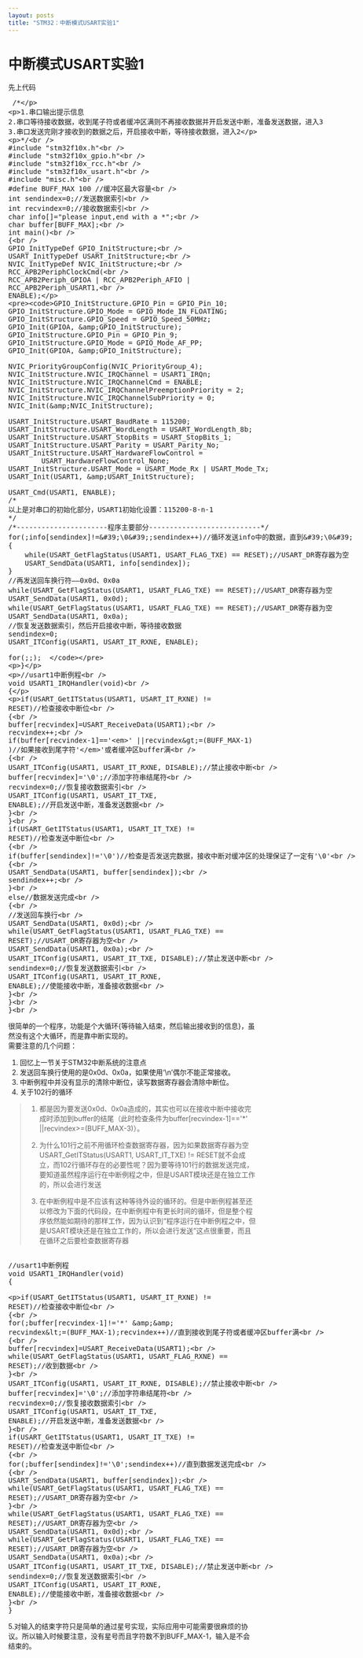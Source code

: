 ```yaml
---
layout: posts
title: "STM32：中断模式USART实验1"
---
```


# 中断模式USART实验1
先上代码
<xmp class="prettyprint linenums">
/* 
 
1.串口输出提示信息 
2.串口等待接收数据，收到尾子符或者缓冲区满则不再接收数据并开启发送中断，准备发送数据，进入3 
3.串口发送完刚才接收到的数据之后，开启接收中断，等待接收数据，进入2 
 
*/  
#include "stm32f10x.h"  
#include "stm32f10x_gpio.h"  
#include "stm32f10x_rcc.h"  
#include "stm32f10x_usart.h"  
#include "misc.h"  
#define BUFF_MAX 100 //缓冲区最大容量  
int sendindex=0;//发送数据索引  
int recvindex=0;//接收数据索引  
char info[]="please input,end with a *";  
char buffer[BUFF_MAX];  
int main()  
{  
    GPIO_InitTypeDef GPIO_InitStructure;  
    USART_InitTypeDef USART_InitStructure;  
    NVIC_InitTypeDef NVIC_InitStructure;  
    RCC_APB2PeriphClockCmd(  
            RCC_APB2Periph_GPIOA | RCC_APB2Periph_AFIO | RCC_APB2Periph_USART1,  
            ENABLE);  
  
    GPIO_InitStructure.GPIO_Pin = GPIO_Pin_10;  
    GPIO_InitStructure.GPIO_Mode = GPIO_Mode_IN_FLOATING;  
    GPIO_InitStructure.GPIO_Speed = GPIO_Speed_50MHz;  
    GPIO_Init(GPIOA, &GPIO_InitStructure);  
    GPIO_InitStructure.GPIO_Pin = GPIO_Pin_9;  
    GPIO_InitStructure.GPIO_Mode = GPIO_Mode_AF_PP;  
    GPIO_Init(GPIOA, &GPIO_InitStructure);  
  
    NVIC_PriorityGroupConfig(NVIC_PriorityGroup_4);  
    NVIC_InitStructure.NVIC_IRQChannel = USART1_IRQn;  
    NVIC_InitStructure.NVIC_IRQChannelCmd = ENABLE;  
    NVIC_InitStructure.NVIC_IRQChannelPreemptionPriority = 2;  
    NVIC_InitStructure.NVIC_IRQChannelSubPriority = 0;  
    NVIC_Init(&NVIC_InitStructure);  
  
    USART_InitStructure.USART_BaudRate = 115200;  
    USART_InitStructure.USART_WordLength = USART_WordLength_8b;  
    USART_InitStructure.USART_StopBits = USART_StopBits_1;  
    USART_InitStructure.USART_Parity = USART_Parity_No;  
    USART_InitStructure.USART_HardwareFlowControl =  
            USART_HardwareFlowControl_None;  
    USART_InitStructure.USART_Mode = USART_Mode_Rx | USART_Mode_Tx;  
    USART_Init(USART1, &USART_InitStructure);  
  
    USART_Cmd(USART1, ENABLE);  
    /* 
    以上是对串口的初始化部分，USART1初始化设置：115200-8-n-1 
    */  
    /*----------------------程序主要部分---------------------------*/  
    for(;info[sendindex]!='\0';sendindex++)//循环发送info中的数据，直到'\0'  
    {  
        while(USART_GetFlagStatus(USART1, USART_FLAG_TXE) == RESET);//USART_DR寄存器为空  
        USART_SendData(USART1, info[sendindex]);  
    }  
    //再发送回车换行符——0x0d、0x0a  
    while(USART_GetFlagStatus(USART1, USART_FLAG_TXE) == RESET);//USART_DR寄存器为空  
    USART_SendData(USART1, 0x0d);  
    while(USART_GetFlagStatus(USART1, USART_FLAG_TXE) == RESET);//USART_DR寄存器为空  
    USART_SendData(USART1, 0x0a);  
    //恢复发送数据索引，然后开启接收中断，等待接收数据  
    sendindex=0;  
    USART_ITConfig(USART1, USART_IT_RXNE, ENABLE);  
      
    for(;;);  
}  
  
  
//usart1中断例程  
void USART1_IRQHandler(void)  
{  
  
  if(USART_GetITStatus(USART1, USART_IT_RXNE) != RESET)//检查接收中断位  
  {  
    buffer[recvindex]=USART_ReceiveData(USART1);  
        recvindex++;  
        if(buffer[recvindex-1]=='*' ||recvindex>=(BUFF_MAX-1) )//如果接收到尾字符'*'或者缓冲区buffer满  
        {  
            USART_ITConfig(USART1, USART_IT_RXNE, DISABLE);//禁止接收中断  
            buffer[recvindex]='\0';//添加字符串结尾符  
            recvindex=0;//恢复接收数据索引  
            USART_ITConfig(USART1, USART_IT_TXE, ENABLE);//开启发送中断，准备发送数据  
        }  
  }  
  if(USART_GetITStatus(USART1, USART_IT_TXE) != RESET)//检查发送中断位  
  {     
        if(buffer[sendindex]!='\0')//检查是否发送完数据，接收中断对缓冲区的处理保证了一定有'\0'  
        {  
            USART_SendData(USART1, buffer[sendindex]);  
            sendindex++;  
        }  
        else//数据发送完成  
        {  
            //发送回车换行  
            USART_SendData(USART1, 0x0d);  
            while(USART_GetFlagStatus(USART1, USART_FLAG_TXE) == RESET);//USART_DR寄存器为空  
            USART_SendData(USART1, 0x0a);  
            USART_ITConfig(USART1, USART_IT_TXE, DISABLE);//禁止发送中断  
            sendindex=0;//恢复发送数据索引  
            USART_ITConfig(USART1, USART_IT_RXNE, ENABLE);//使能接收中断，准备接收数据  
        }  
  }  
}  
</xmp>
很简单的一个程序，功能是个大循环{等待输入结束，然后输出接收到的信息}，虽然没有这个大循环，而是靠中断实现的。<br>
需要注意的几个问题：

1. 回忆上一节关于STM32中断系统的注意点
2. 发送回车换行使用的是0x0d、0x0a，如果使用‘\n’偶尔不能正常接收。
3. 中断例程中并没有显示的清除中断位，读写数据寄存器会清除中断位。
4. 关于102行的循环

<blockquote>

1. 都是因为要发送0x0d、0x0a造成的，其实也可以在接收中断中接收完成时添加到buffer的结尾（此时检查条件为buffer[recvindex-1]=='*' ||recvindex>=(BUFF_MAX-3)）。

2. 为什么101行之前不用循环检查数据寄存器，因为如果数据寄存器为空USART_GetITStatus(USART1, USART_IT_TXE) != RESET就不会成立，而102行循环存在的必要性呢？因为要等待101行的数据发送完成，要知道虽然程序运行在中断例程之中，但是USART模块还是在独立工作的，所以会进行发送

3. 在中断例程中是不应该有这种等待外设的循环的。但是中断例程甚至还以修改为下面的代码段，在中断例程中有更长时间的循环，但是整个程序依然能如期待的那样工作，因为认识到“程序运行在中断例程之中，但是USART模块还是在独立工作的，所以会进行发送”这点很重要，而且在循环之后要检查数据寄存器

</blockquote>

<xmp class="prettyprint linenums">
//usart1中断例程  
void USART1_IRQHandler(void)  
{  
  
  if(USART_GetITStatus(USART1, USART_IT_RXNE) != RESET)//检查接收中断位  
  {  
        for(;buffer[recvindex-1]!='*' && recvindex<=(BUFF_MAX-1);recvindex++)//直到接收到尾子符或者缓冲区buffer满  
        {  
            buffer[recvindex]=USART_ReceiveData(USART1);  
            while(USART_GetFlagStatus(USART1, USART_FLAG_RXNE) == RESET);//收到数据  
        }  
        USART_ITConfig(USART1, USART_IT_RXNE, DISABLE);//禁止接收中断  
        buffer[recvindex]='\0';//添加字符串结尾符  
        recvindex=0;//恢复接收数据索引  
        USART_ITConfig(USART1, USART_IT_TXE, ENABLE);//开启发送中断，准备发送数据  
  }  
  if(USART_GetITStatus(USART1, USART_IT_TXE) != RESET)//检查发送中断位  
  {     
        for(;buffer[sendindex]!='\0';sendindex++)//直到数据发送完成  
        {  
            USART_SendData(USART1, buffer[sendindex]);  
            while(USART_GetFlagStatus(USART1, USART_FLAG_TXE) == RESET);//USART_DR寄存器为空  
        }  
        while(USART_GetFlagStatus(USART1, USART_FLAG_TXE) == RESET);//USART_DR寄存器为空  
        USART_SendData(USART1, 0x0d);  
        while(USART_GetFlagStatus(USART1, USART_FLAG_TXE) == RESET);//USART_DR寄存器为空  
        USART_SendData(USART1, 0x0a);  
        USART_ITConfig(USART1, USART_IT_TXE, DISABLE);//禁止发送中断  
        sendindex=0;//恢复发送数据索引  
        USART_ITConfig(USART1, USART_IT_RXNE, ENABLE);//使能接收中断，准备接收数据  
  }  
}
</xmp>

5.对输入的结束字符只是简单的通过星号实现，实际应用中可能需要很麻烦的协议。所以输入时候要注意，没有星号而且字符数不到BUFF_MAX-1，输入是不会结束的。